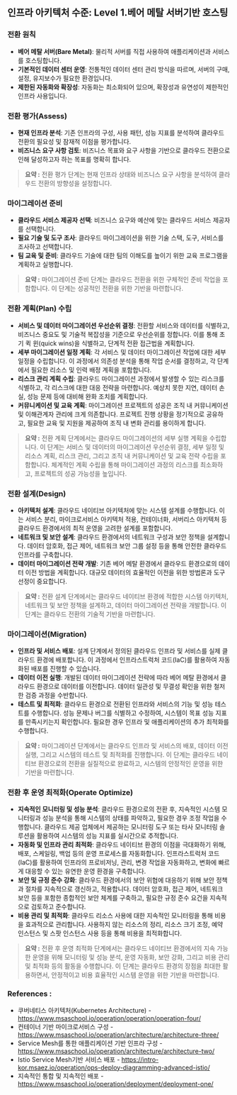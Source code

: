 ## 인프라 아키텍처 수준: Level 1.베어 메탈 서버기반 호스팅

### 전환 원칙
- **베어 메탈 서버(Bare Metal)**: 물리적 서버를 직접 사용하여 애플리케이션과 서비스를 호스팅합니다.
- **기본적인 데이터 센터 운영**: 전통적인 데이터 센터 관리 방식을 따르며, 서버의 구매, 설정, 유지보수가 필요한 환경입니다.
- **제한된 자동화와 확장성**: 자동화는 최소화되어 있으며, 확장성과 유연성이 제한적인 인프라 사용입니다.

### 전환 평가(Assess)
- **현재 인프라 분석**: 기존 인프라의 구성, 사용 패턴, 성능 지표를 분석하여 클라우드 전환의 필요성 및 잠재적 이점을 평가합니다.
- **비즈니스 요구 사항 검토**: 비즈니스 목표와 요구 사항을 기반으로 클라우드 전환으로 인해 달성하고자 하는 목표를 명확히 합니다.

> **요약 :** 전환 평가 단계는 현재 인프라 상태와 비즈니스 요구 사항을 분석하여 클라우드 전환의 방향성을 설정합니다.

### 마이그레이션 준비
- **클라우드 서비스 제공자 선택**: 비즈니스 요구와 예산에 맞는 클라우드 서비스 제공자를 선택합니다.
- **필요 기술 및 도구 조사**: 클라우드 마이그레이션을 위한 기술 스택, 도구, 서비스를 조사하고 선택합니다.
- **팀 교육 및 준비**: 클라우드 기술에 대한 팀의 이해도를 높이기 위한 교육 프로그램을 계획하고 실행합니다.

> **요약 :** 마이그레이션 준비 단계는 클라우드 전환을 위한 구체적인 준비 작업을 포함합니다. 이 단계는 성공적인 전환을 위한 기반을 마련합니다.

### 전환 계획(Plan) 수립
- **서비스 및 데이터 마이그레이션 우선순위 결정**: 전환할 서비스와 데이터를 식별하고, 비즈니스 중요도 및 기술적 복잡성을 기준으로 우선순위를 정합니다. 이를 통해 초기 퀵 윈(quick wins)을 식별하고, 단계적 전환 접근법을 계획합니다.
- **세부 마이그레이션 일정 계획**: 각 서비스 및 데이터 마이그레이션 작업에 대한 세부 일정을 수립합니다. 이 과정에서 의존성 분석을 통해 작업 순서를 결정하고, 각 단계에서 필요한 리소스 및 인력 배정 계획을 포함합니다.
- **리스크 관리 계획 수립**: 클라우드 마이그레이션 과정에서 발생할 수 있는 리스크를 식별하고, 각 리스크에 대한 대응 전략을 마련합니다. 예상치 못한 지연, 데이터 손실, 성능 문제 등에 대비해 완화 조치를 계획합니다.
- **커뮤니케이션 및 교육 계획**: 마이그레이션 프로젝트의 성공은 조직 내 커뮤니케이션 및 이해관계자 관리에 크게 의존합니다. 프로젝트 진행 상황을 정기적으로 공유하고, 필요한 교육 및 지원을 제공하여 조직 내 변화 관리를 용이하게 합니다.

> **요약 :** 전환 계획 단계에서는 클라우드 마이그레이션의 세부 실행 계획을 수립합니다. 이 단계는 서비스 및 데이터의 마이그레이션 우선순위 결정, 세부 일정 및 리소스 계획, 리스크 관리, 그리고 조직 내 커뮤니케이션 및 교육 전략 수립을 포함합니다. 체계적인 계획 수립을 통해 마이그레이션 과정의 리스크를 최소화하고, 프로젝트의 성공 가능성을 높입니다.


### 전환 설계(Design)
- **아키텍처 설계**: 클라우드 네이티브 아키텍처에 맞는 시스템 설계를 수행합니다. 이는 서비스 분리, 마이크로서비스 아키텍처 적용, 컨테이너화, 서버리스 아키텍처 등 클라우드 환경에서의 최적 운영을 고려한 설계를 포함합니다.
- **네트워크 및 보안 설계**: 클라우드 환경에서의 네트워크 구성과 보안 정책을 설계합니다. 데이터 암호화, 접근 제어, 네트워크 보안 그룹 설정 등을 통해 안전한 클라우드 인프라를 구축합니다.
- **데이터 마이그레이션 전략 개발**: 기존 베어 메탈 환경에서 클라우드 환경으로의 데이터 이전 방법을 계획합니다. 대규모 데이터의 효율적인 이전을 위한 방법론과 도구 선정이 중요합니다.

> **요약 :** 전환 설계 단계에서는 클라우드 네이티브 환경에 적합한 시스템 아키텍처, 네트워크 및 보안 정책을 설계하고, 데이터 마이그레이션 전략을 개발합니다. 이 단계는 클라우드 전환의 기술적 기반을 마련합니다.

### 마이그레이션(Migration)
- **인프라 및 서비스 배포**: 설계 단계에서 정의된 클라우드 인프라 및 서비스를 실제 클라우드 환경에 배포합니다. 이 과정에서 인프라스트럭처 코드(IaC)를 활용하여 자동화된 배포를 진행할 수 있습니다.
- **데이터 이전 실행**: 개발된 데이터 마이그레이션 전략에 따라 베어 메탈 환경에서 클라우드 환경으로 데이터를 이전합니다. 데이터 일관성 및 무결성 확인을 위한 철저한 검증 과정을 수반합니다.
- **테스트 및 최적화**: 클라우드 환경으로 전환된 인프라와 서비스의 기능 및 성능 테스트를 수행합니다. 성능 문제나 버그를 식별하고 수정하여, 시스템이 목표 성능 지표를 만족시키는지 확인합니다. 필요한 경우 인프라 및 애플리케이션의 추가 최적화를 수행합니다.

> **요약 :** 마이그레이션 단계에서는 클라우드 인프라 및 서비스의 배포, 데이터 이전 실행, 그리고 시스템의 테스트 및 최적화를 진행합니다. 이 단계는 클라우드 네이티브 환경으로의 전환을 실질적으로 완료하고, 시스템의 안정적인 운영을 위한 기반을 마련합니다.


### 전환 후 운영 최적화(Operate Optimize)
- **지속적인 모니터링 및 성능 분석**: 클라우드 환경으로의 전환 후, 지속적인 시스템 모니터링과 성능 분석을 통해 시스템의 상태를 파악하고, 필요한 경우 조정 작업을 수행합니다. 클라우드 제공 업체에서 제공하는 모니터링 도구 또는 타사 모니터링 솔루션을 활용하여 시스템의 성능 지표를 실시간으로 추적합니다.
- **자동화 및 인프라 관리 최적화**: 클라우드 네이티브 환경의 이점을 극대화하기 위해, 배포, 스케일링, 백업 등의 운영 프로세스를 자동화합니다. 인프라스트럭처 코드(IaC)를 활용하여 인프라의 프로비저닝, 관리, 변경 작업을 자동화하고, 변화에 빠르게 대응할 수 있는 유연한 운영 환경을 구축합니다.
- **보안 및 규정 준수 강화**: 클라우드 환경에서의 보안 위협에 대응하기 위해 보안 정책과 절차를 지속적으로 갱신하고, 적용합니다. 데이터 암호화, 접근 제어, 네트워크 보안 등을 포함한 종합적인 보안 체계를 구축하고, 필요한 규정 준수 요건을 지속적으로 검토하고 준수합니다.
- **비용 관리 및 최적화**: 클라우드 리소스 사용에 대한 지속적인 모니터링을 통해 비용을 효과적으로 관리합니다. 사용하지 않는 리소스의 정리, 리소스 크기 조정, 예약 인스턴스 및 스팟 인스턴스 사용 등을 통해 비용을 최적화합니다.

> **요약 :** 전환 후 운영 최적화 단계에서는 클라우드 네이티브 환경에서의 지속 가능한 운영을 위해 모니터링 및 성능 분석, 운영 자동화, 보안 강화, 그리고 비용 관리 및 최적화 등의 활동을 수행합니다. 이 단계는 클라우드 환경의 장점을 최대한 활용하면서, 안정적이고 비용 효율적인 시스템 운영을 위한 기반을 마련합니다.


### References :
- 쿠버네티스 아키텍처(Kubernetes Architecture) - https://www.msaschool.io/operation/operation/operation-four/
- 컨테이너 기반 마이크로서비스 구성 - https://www.msaschool.io/operation/architecture/architecture-three/
- Service Mesh를 통한 애플리케이션 기반 인프라 구성 - https://www.msaschool.io/operation/architecture/architecture-two/
- Istio Service Mesh기반 서비스 배포 - https://intro-kor.msaez.io/operation/ops-deploy-diagramming-advanced-istio/
- 지속적인 통합 및 지속적인 배포 - https://www.msaschool.io/operation/deployment/deployment-one/